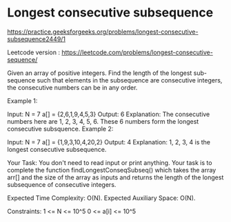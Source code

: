 # Longest consecutive subsequence

https://practice.geeksforgeeks.org/problems/longest-consecutive-subsequence2449/1

Leetcode version : https://leetcode.com/problems/longest-consecutive-sequence/


Given an array of positive integers. Find the length of the longest sub-sequence such that elements in the subsequence are consecutive integers, the consecutive numbers can be in any order.
 

Example 1:

Input:
N = 7
a[] = {2,6,1,9,4,5,3}
Output:
6
Explanation:
The consecutive numbers here
are 1, 2, 3, 4, 5, 6. These 6 
numbers form the longest consecutive
subsquence.
Example 2:

Input:
N = 7
a[] = {1,9,3,10,4,20,2}
Output:
4
Explanation:
1, 2, 3, 4 is the longest
consecutive subsequence.

Your Task:
You don't need to read input or print anything. Your task is to complete the function findLongestConseqSubseq() which takes the array arr[] and the size of the array as inputs and returns the length of the longest subsequence of consecutive integers. 


Expected Time Complexity: O(N).
Expected Auxiliary Space: O(N).


Constraints:
1 <= N <= 10^5
0 <= a[i] <= 10^5
